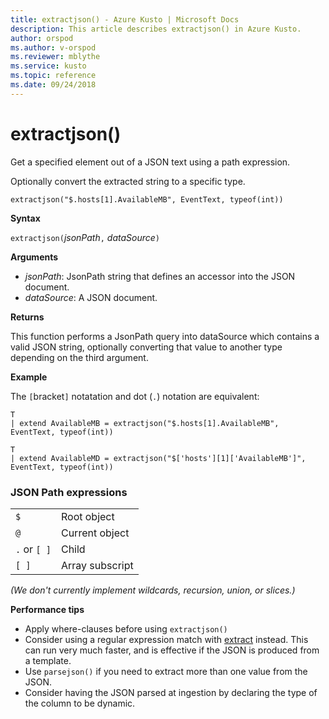 ```yaml
---
title: extractjson() - Azure Kusto | Microsoft Docs
description: This article describes extractjson() in Azure Kusto.
author: orspod
ms.author: v-orspod
ms.reviewer: mblythe
ms.service: kusto
ms.topic: reference
ms.date: 09/24/2018
---
```

# extractjson()

Get a specified element out of a JSON text using a path expression. 

Optionally convert the extracted string to a specific type.

```kusto
extractjson("$.hosts[1].AvailableMB", EventText, typeof(int))
```

**Syntax**

`extractjson(`*jsonPath*`,` *dataSource*`)` 

**Arguments**

* *jsonPath*: JsonPath string that defines an accessor into the JSON document.
* *dataSource*:  A JSON document.

**Returns**

This function performs a JsonPath query into dataSource which contains a valid JSON string, optionally converting that value to another type depending on the third argument.

**Example**

The `[`bracket`]` notatation and dot (`.`) notation are equivalent:

```kusto
T 
| extend AvailableMB = extractjson("$.hosts[1].AvailableMB", EventText, typeof(int)) 

T
| extend AvailableMD = extractjson("$['hosts'][1]['AvailableMB']", EventText, typeof(int)) 
```

### JSON Path expressions

|||
|---|---|
|`$`|Root object|
|`@`|Current object|
|`.` or `[ ]` | Child|
|`[ ]`|Array subscript|

*(We don't currently implement wildcards, recursion, union, or slices.)*


**Performance tips**

* Apply where-clauses before using `extractjson()`
* Consider using a regular expression match with [extract](extractfunction.md) instead. This can run very much faster, and is effective if the JSON is produced from a template.
* Use `parsejson()` if you need to extract more than one value from the JSON.
* Consider having the JSON parsed at ingestion by declaring the type of the column to be dynamic.